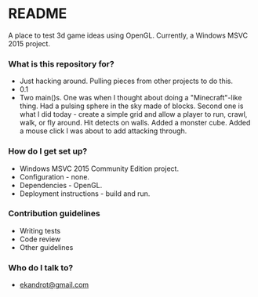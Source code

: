 # README #

A place to test 3d game ideas using OpenGL.  Currently, a Windows MSVC 2015 project.

### What is this repository for? ###

* Just hacking around.  Pulling pieces from other projects to do this.
* 0.1
*  Two main()s.  One was when I thought about doing a "Minecraft"-like thing.  Had a pulsing sphere in the sky made of blocks.  Second one is what I did today - create a simple grid and allow a player to run, crawl, walk, or fly around.  Hit detects on walls.  Added a monster cube.  Added a mouse click I was about to add attacking through.

### How do I get set up? ###

* Windows MSVC 2015 Community Edition project.
* Configuration - none.
* Dependencies - OpenGL.
* Deployment instructions - build and run.

### Contribution guidelines ###

* Writing tests
* Code review
* Other guidelines

### Who do I talk to? ###

* ekandrot@gmail.com